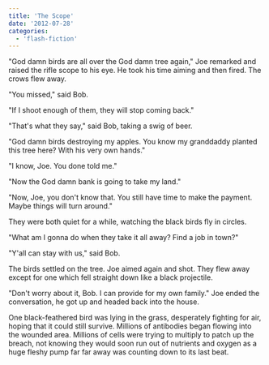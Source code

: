 ```yaml
---
title: 'The Scope'
date: '2012-07-28'
categories:
  - 'flash-fiction'
---
```


"God damn birds are all over the God damn tree again," Joe remarked and raised
the rifle scope to his eye. He took his time aiming and then fired. The crows
flew away.

<!-- truncate -->

"You missed," said Bob.

"If I shoot enough of them, they will stop coming back."

"That's what they say," said Bob, taking a swig of beer.

"God damn birds destroying my apples. You know my granddaddy planted this tree
here? With his very own hands."

"I know, Joe. You done told me."

"Now the God damn bank is going to take my land."

"Now, Joe, you don't know that. You still have time to make the payment. Maybe
things will turn around."

They were both quiet for a while, watching the black birds fly in circles.

"What am I gonna do when they take it all away? Find a job in town?"

"Y'all can stay with us," said Bob.

The birds settled on the tree. Joe aimed again and shot. They flew away except
for one which fell straight down like a black projectile.

"Don't worry about it, Bob. I can provide for my own family." Joe ended the
conversation, he got up and headed back into the house.

One black-feathered bird was lying in the grass, desperately fighting for air,
hoping that it could still survive. Millions of antibodies began flowing into
the wounded area. Millions of cells were trying to multiply to patch up the
breach, not knowing they would soon run out of nutrients and oxygen as a huge
fleshy pump far far away was counting down to its last beat.
